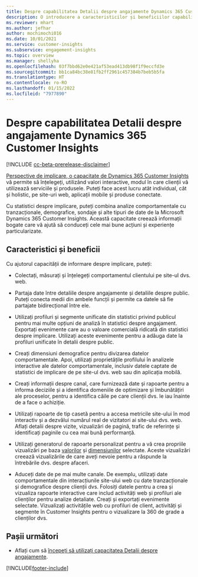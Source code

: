 ```yaml
---
title: Despre capabilitatea Detalii despre angajamente Dynamics 365 Customer Insights
description: O introducere a caracteristicilor și beneficiilor capabilităților Detalii despre angajamente.
ms.reviewer: mhart
ms.author: jefhar
author: mochimochi016
ms.date: 10/01/2021
ms.service: customer-insights
ms.subservice: engagement-insights
ms.topic: overview
ms.manager: shellyha
ms.openlocfilehash: 03f7bbd62e0e421af53ead413db98f1f9eccfd3e
ms.sourcegitcommit: bb1ca84bc38e81fb2ff2961c457384b7beb5b5fa
ms.translationtype: HT
ms.contentlocale: ro-RO
ms.lasthandoff: 01/15/2022
ms.locfileid: "7977890"
---
```

# <a name="about-dynamics-365-customer-insights-engagement-insights-capability"></a>Despre capabilitatea Detalii despre angajamente Dynamics 365 Customer Insights 

[!INCLUDE [cc-beta-prerelease-disclaimer](includes/cc-beta-prerelease-disclaimer.md)]

[Perspective de implicare, o capacitate de Dynamics 365 Customer Insights](https://dynamics.microsoft.com/ai/customer-insights/engagement-insights-capability/) vă permite să înțelegeți, utilizând valori interactive, modul în care clienții vă utilizează serviciile și produsele. Puteți face acest lucru atât individual, cât și holistic, pe site-uri web, aplicații mobile și produse conectate.

Cu statistici despre implicare, puteți combina analize comportamentale cu tranzacționale, demografice, sondaje și alte tipuri de date de la Microsoft Dynamics 365 Customer Insights. Această capacitate creează informații bogate care vă ajută să conduceți cele mai bune acțiuni și experiențe particularizate.

## <a name="features-and-benefits"></a>Caracteristici și beneficii

Cu ajutorul capacității de informare despre implicare, puteți:

- Colectați, măsurați și înțelegeți comportamentul clientului pe site-ul dvs. web.

- Partaja date între detaliile despre angajamente și detaliile despre public. Puteți conecta medii din ambele funcții și permite ca datele să fie partajate bidirecțional între ele.

- Utilizați profiluri și segmente unificate din statistici privind publicul pentru mai multe opțiuni de analiză în statistici despre angajament. Exportați evenimente care au o valoare comercială ridicată din statistici despre implicare. Utilizați aceste evenimente pentru a adăuga date la profiluri unificate în detalii despre public.

- Creați dimensiuni demografice pentru divizarea datelor comportamentale. Apoi, utilizați proprietățile profilului în analizele interactive ale datelor comportamentale, inclusiv datele captate de statistici de implicare de pe site-ul dvs. web sau din aplicația mobilă.

- Creați informații despre canal, care furnizează date și rapoarte pentru a informa deciziile și a identifica domeniile de optimizare și îmbunătățiri ale proceselor, pentru a identifica căile pe care clienții dvs. le iau înainte de a face o achiziție. 

-  Utilizați rapoarte de tip casetă pentru a accesa metricile site-ului în mod interactiv și a dezvălui numărul real de vizitatori ai site-ului dvs. web. Aflați detalii despre vizite, vizualizări de pagină, trafic de referințe și identificați paginile cu cea mai bună performanță.

- Utilizați generatorul de rapoarte personalizat pentru a vă crea propriile vizualizări pe baza [valorilor](glossary.md) și [dimensiunilor](glossary.md) selectate. Aceste vizualizări creează vizualizările de care aveți nevoie pentru a răspunde la întrebările dvs. despre afaceri.

- Aduceți date de pe mai multe canale. De exemplu, utilizați date comportamentale din interacțiunile site-ului web cu date tranzacționale și demografice despre clienții dvs. Folosiți datele pentru a crea și vizualiza rapoarte interactive care includ activități web și profiluri ale clienților pentru analize detaliate. Creați și exportați evenimente selectate. Vizualizați activitățile web cu profiluri de client, activități și segmente în Customer Insights pentru o vizualizare la 360 de grade a clienților dvs.

## <a name="next-steps"></a>Pașii următori

- Aflați cum să [începeți să utilizați capacitatea Detalii despre angajamente](get-started.md).


[!INCLUDE[footer-include](../includes/footer-banner.md)]
